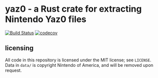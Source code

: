 # yaz0 - a Rust crate for extracting Nintendo Yaz0 files

[![Build Status](https://travis-ci.org/barzamin/yaz0-rs.svg?branch=master)](https://travis-ci.org/barzamin/yaz0-rs) [![codecov](https://codecov.io/gh/barzamin/yaz0-rs/branch/master/graph/badge.svg)](https://codecov.io/gh/barzamin/yaz0-rs)

## licensing
All code in this repository is licensed under the MIT license; see `LICENSE`. Data in `data/` is copyright Nintendo of America, and will be removed upon request.